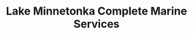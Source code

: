 ---
title: "Lake Minnetonka Complete Marine Services"
url: /saint-bonifacius/lake-minnetonka-complete-marine-services/
shop: boat
---